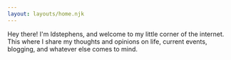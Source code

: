 ```yaml
---
layout: layouts/home.njk
---
```


<div class="illo-container"></div>

Hey there! I'm ldstephens, and welcome to my little corner of the internet. This where I share my thoughts and opinions on life, current events, blogging, and whatever else comes to mind.
